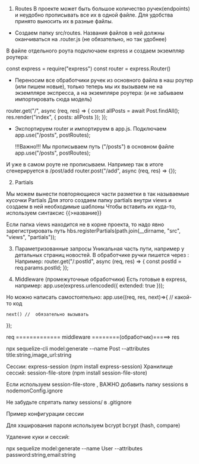 1. Routes
   В проекте может быть большое количество ручек(endpoints) и неудобно прописывать все их в одной файле.
   Для удобства принято выносить их в разные файлы.

- Создаем папку src/routes.
  Названия файлов в ней должны оканчиваться на .router.js (не обязательно, но так удобнее)

В файле отдельного роута подключаем express и создаем экземпляр роутера:

const express = require("express")
const router = express.Router()

- Переносим все обработчики ручек из основного файла в наш роутер (или пишем новые),
  только теперь мы их вызываем не на экземпляре экспресса, а на экземпляре роутера:
  (и не забываем импортировать сюда модель)

router.get("/", async (req, res) => {
const allPosts = await Post.findAll();
res.render("index", { posts: allPosts });
});

- Экспортируем router и импортируем в app.js. Подключаем
  app.use("/posts", postRoutes);

  !!!Важно!!!
  Мы прописываем путь ("/posts") в основном файле
  app.use("/posts", postRoutes);

И уже в самом роуте не прописываем. Например так в итоге сгенерируется в /post/add
router.post("/add", async (req, res) => {});

2. Partials

Мы можем вынести повторяющиеся части разметки в так называемые кусочки Partials
Для этого создаем папку partials внутри views и создаем в ней необходимые шаблоны
Чтобы вставить их куда-то, используем синтаксис {{>название}}

Если папка views находится не в корне проекта, то надо явно зарегистрировать путь
hbs.registerPartials(path.join(\_\_dirname, "src", "views", "partials"));

3. Параметризованные запросы
   Уникальная часть пути, например у детальных страниц новостей. В обработчике ручки пишется через :
   Например:
   router.get("/:postId", async (req, res) => {
   const postId = req.params.postId;
   });

4. Middleware (промежуточные обработчики)
   Есть готовые в express, например:
   app.use(express.urlencoded({ extended: true }));

Но можно написать самостоятельно:
app.use((req, res, next)=>{
// какой-то код

    next() //  обязательно вызывать

});

req ============= middleware ========(обработчик)=====> res

npx sequelize-cli model:generate --name Post --attributes title:string,image_url:string

Сессии: express-session
(npm install express-session)
Хранилище сессий: session-file-store
(npm install session-file-store)

Если используем session-file-store , ВАЖНО добавить папку sessions в nodemonConfig.ignore

<script>
  "nodemonConfig": {
    "ignore": [
      "sessions/*"
    ]
  },
</script>

Не забудьте спрятать папку sessions/ в .gitignore

Пример конфигурации сессии

<script>
  const sessionConfig = {
    store: new FileStore(), // хранилище сессий
    key: 'sid', // ключ куки
    secret: 'secret', // шифрование id сессии
    resave: false, // пересохранение сессии (когда что-то поменяли - false)
    saveUninitialized: false, // сохраняем пустую сессию (чтоб посмотреть)
    httpOnly: true, // нельзя изменить куки с фронта
    cookie: { expires: 24 * 60 * 60e3 },
  }
  app.use(session(sessionConfig)) // подключаем до роутов
</script>

Для хэширования пароля используем bcrypt
bcrypt (hash, compare)

Удаление куки и сессий:

<script>
  req.session.destroy()
  res.clearCookie('sid')
</script>

npx sequelize model:generate --name User --attributes password:string,email:string
